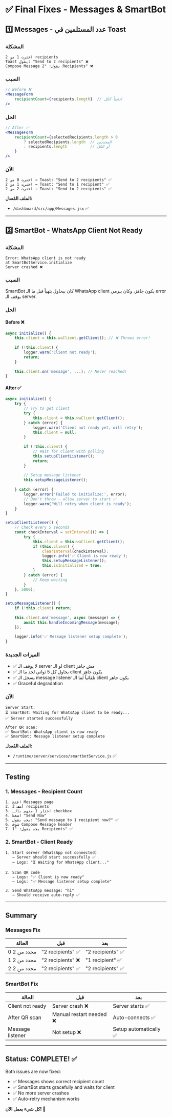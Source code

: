 # ✅ Final Fixes - Messages & SmartBot

## 1️⃣ Messages - عدد المستلمين في Toast

### المشكلة
```
اخترت 1 من 2 recipients
Toast يقول: "Send to 2 recipients" ❌
Compose Message يقول: "2 Recipients" ❌
```

### السبب
```jsx
// Before ❌
<MessageForm 
    recipientCount={recipients.length}  // دايماً الكل!
/>
```

### الحل
```jsx
// After ✅
<MessageForm 
    recipientCount={selectedRecipients.length > 0 
        ? selectedRecipients.length  // المحددين
        : recipients.length          // أو الكل
    }
/>
```

### الآن
```
اخترت 0 من 2 → Toast: "Send to 2 recipients" ✅
اخترت 1 من 2 → Toast: "Send to 1 recipient" ✅
اخترت 2 من 2 → Toast: "Send to 2 recipients" ✅
```

**الملف المُعدل:**
- `/dashboard/src/app/Messages.jsx` ✅

---

## 2️⃣ SmartBot - WhatsApp Client Not Ready

### المشكلة
```
Error: WhatsApp client is not ready
at SmartBotService.initialize
Server crashed ❌
```

### السبب
SmartBot كان بيحاول يتهيأ قبل ما الـ WhatsApp client يكون جاهز، وكان بيرمي error يوقف الـ server.

### الحل

#### Before ❌
```javascript
async initialize() {
    this.client = this.waClient.getClient(); // ❌ Throws error!
    
    if (!this.client) {
        logger.warn('Client not ready');
        return;
    }
    
    this.client.on('message', ...); // Never reached!
}
```

#### After ✅
```javascript
async initialize() {
    try {
        // Try to get client
        try {
            this.client = this.waClient.getClient();
        } catch (error) {
            logger.warn('Client not ready yet, will retry');
            this.client = null;
        }
        
        if (!this.client) {
            // Wait for client with polling
            this.setupClientListener();
            return;
        }
        
        // Setup message listener
        this.setupMessageListener();
        
    } catch (error) {
        logger.error('Failed to initialize:', error);
        // Don't throw - allow server to start ✅
        logger.warn('Will retry when client is ready');
    }
}

setupClientListener() {
    // Check every 5 seconds
    const checkInterval = setInterval(() => {
        try {
            this.client = this.waClient.getClient();
            if (this.client) {
                clearInterval(checkInterval);
                logger.info('✅ Client is now ready');
                this.setupMessageListener();
                this.isInitialized = true;
            }
        } catch (error) {
            // Keep waiting
        }
    }, 5000);
}

setupMessageListener() {
    if (!this.client) return;
    
    this.client.on('message', async (message) => {
        await this.handleIncomingMessage(message);
    });
    
    logger.info('✅ Message listener setup complete');
}
```

### الميزات الجديدة
- ✅ لا يوقف الـ server لو الـ client مش جاهز
- ✅ يحاول كل 5 ثواني لحد ما الـ client يكون جاهز
- ✅ يسجل الـ message listener تلقائياً لما الـ client يكون جاهز
- ✅ Graceful degradation

### الآن
```
Server Start:
⏳ SmartBot: Waiting for WhatsApp client to be ready...
✅ Server started successfully

After QR scan:
✅ SmartBot: WhatsApp client is now ready
✅ SmartBot: Message listener setup complete
```

**الملف المُعدل:**
- `/runtime/server/services/smartbotService.js` ✅

---

## Testing

### 1. Messages - Recipient Count
```
1. افتح Messages page
2. أضف 3 recipients
3. اختار 1 منهم بالـ checkbox
4. اضغط "Send Now"
5. يجب يقول: "Send message to 1 recipient now?" ✅
6. شوف Compose Message header
7. يجب يقول: "1 Recipients" ✅
```

### 2. SmartBot - Client Ready
```
1. Start server (WhatsApp not connected)
   → Server should start successfully ✅
   → Logs: "⏳ Waiting for WhatsApp client..."

2. Scan QR code
   → Logs: "✅ Client is now ready"
   → Logs: "✅ Message listener setup complete"

3. Send WhatsApp message: "hi"
   → Should receive auto-reply ✅
```

---

## Summary

### Messages Fix
| الحالة | قبل | بعد |
|--------|-----|-----|
| 0 محدد من 2 | "2 recipients" ✅ | "2 recipients" ✅ |
| 1 محدد من 2 | "2 recipients" ❌ | "1 recipient" ✅ |
| 2 محدد من 2 | "2 recipients" ✅ | "2 recipients" ✅ |

### SmartBot Fix
| الحالة | قبل | بعد |
|--------|-----|-----|
| Client not ready | Server crash ❌ | Server starts ✅ |
| After QR scan | Manual restart needed ❌ | Auto-connects ✅ |
| Message listener | Not setup ❌ | Setup automatically ✅ |

---

## Status: COMPLETE! ✅

Both issues are now fixed:
- ✅ Messages shows correct recipient count
- ✅ SmartBot starts gracefully and waits for client
- ✅ No more server crashes
- ✅ Auto-retry mechanism works

**كل شيء يعمل الآن! 🎉**
